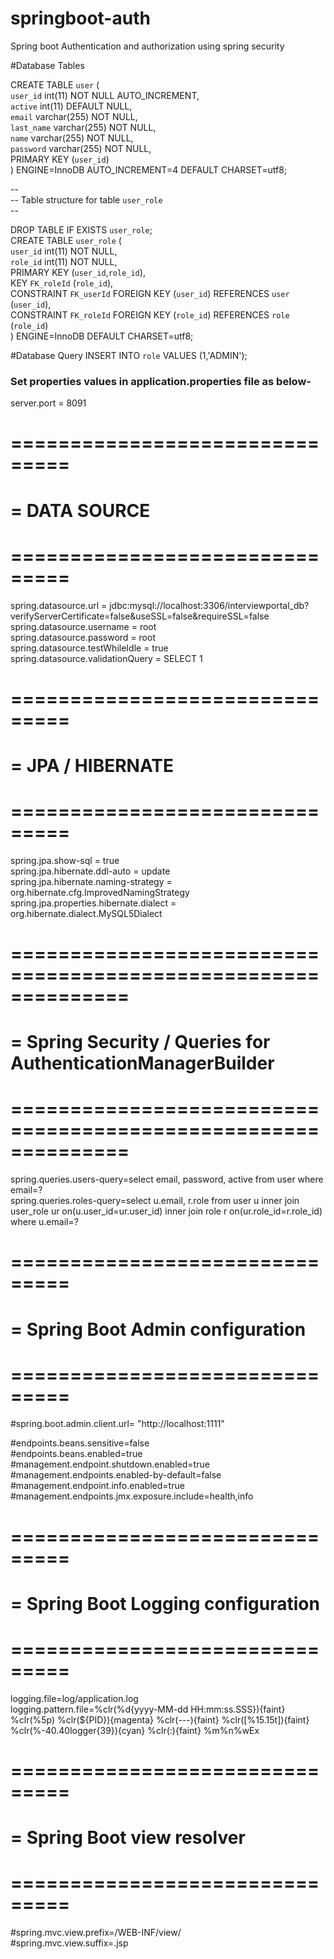 # springboot-auth
Spring boot Authentication and authorization using spring security

#Database Tables

CREATE TABLE `user` (</br>
  `user_id` int(11) NOT NULL AUTO_INCREMENT,</br>
  `active` int(11) DEFAULT NULL,</br>
  `email` varchar(255) NOT NULL,</br>
  `last_name` varchar(255) NOT NULL,</br>
  `name` varchar(255) NOT NULL,</br>
  `password` varchar(255) NOT NULL,</br>
  PRIMARY KEY (`user_id`)</br>
) ENGINE=InnoDB AUTO_INCREMENT=4 DEFAULT CHARSET=utf8;</br>


--</br>
-- Table structure for table `user_role`</br>
--</br>

DROP TABLE IF EXISTS `user_role`;</br>
CREATE TABLE `user_role` (</br>
  `user_id` int(11) NOT NULL,</br>
  `role_id` int(11) NOT NULL,</br>
  PRIMARY KEY (`user_id`,`role_id`),</br>
  KEY `FK_roleId` (`role_id`),</br>
  CONSTRAINT `FK_userId` FOREIGN KEY (`user_id`) REFERENCES `user` (`user_id`),</br>
  CONSTRAINT `FK_roleId` FOREIGN KEY (`role_id`) REFERENCES `role` (`role_id`)</br>
) ENGINE=InnoDB DEFAULT CHARSET=utf8;</br>

#Database Query
INSERT INTO `role` VALUES (1,'ADMIN');<br/>


<h3>Set properties values in application.properties file as below-</h3>

server.port = 8091<br/>

# ===============================
# = DATA SOURCE
# ===============================
spring.datasource.url = jdbc:mysql://localhost:3306/interviewportal_db?verifyServerCertificate=false&useSSL=false&requireSSL=false<br/>
spring.datasource.username = root<br/>
spring.datasource.password = root<br/>
spring.datasource.testWhileIdle = true<br/>
spring.datasource.validationQuery = SELECT 1<br/>


# ===============================
# = JPA / HIBERNATE
# ===============================
spring.jpa.show-sql = true<br/>
spring.jpa.hibernate.ddl-auto = update<br/>
spring.jpa.hibernate.naming-strategy = org.hibernate.cfg.ImprovedNamingStrategy<br/>
spring.jpa.properties.hibernate.dialect = org.hibernate.dialect.MySQL5Dialect<br/>

# ==============================================================
# = Spring Security / Queries for AuthenticationManagerBuilder  
# ==============================================================
spring.queries.users-query=select email, password, active from user where email=?<br/>
spring.queries.roles-query=select u.email, r.role from user u inner join user_role ur on(u.user_id=ur.user_id) inner join role r on(ur.role_id=r.role_id) where u.email=?<br/>

# ===============================
# = Spring Boot Admin configuration
# ===============================
#spring.boot.admin.client.url= "http://localhost:1111" <br/>

#endpoints.beans.sensitive=false<br/>
#endpoints.beans.enabled=true<br/>
#management.endpoint.shutdown.enabled=true<br/>
#management.endpoints.enabled-by-default=false<br/>
#management.endpoint.info.enabled=true<br/>
#management.endpoints.jmx.exposure.include=health,info<br/>

# ===============================
# = Spring Boot Logging configuration
# ===============================
logging.file=log/application.log <br/>
logging.pattern.file=%clr(%d{yyyy-MM-dd HH:mm:ss.SSS}){faint} %clr(%5p) %clr(${PID}){magenta} %clr(---){faint} %clr([%15.15t]){faint} %clr(%-40.40logger{39}){cyan} %clr(:){faint} %m%n%wEx <br/>

# ===============================
# = Spring Boot view resolver
# ===============================
#spring.mvc.view.prefix=/WEB-INF/view/<br/>
#spring.mvc.view.suffix=.jsp<br/>

